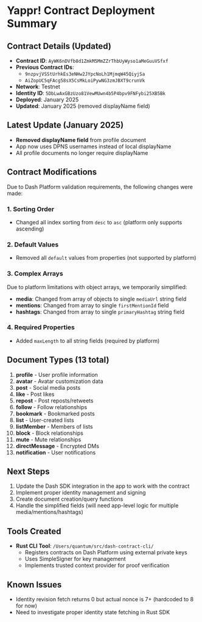 # Yappr! Contract Deployment Summary

## Contract Details (Updated)
- **Contract ID**: `AyWK6nDVfb8d1ZmkM5MmZZrThbUyWyso1aMeGuuVSfxf`
- **Previous Contract IDs**:
  - `9nzpvjVSStUrhkEs3eNHw2JYpcNoLh1MjmqW45QiyjSa`
  - `AiZopUC5qFAcg58sX5CsMkLoiPywNG3zmJBXT9crunVk`
- **Network**: Testnet
- **Identity ID**: `5DbLwAxGBzUzo81VewMUwn4b5P4bpv9FNFybi25XB5Bk`
- **Deployed**: January 2025
- **Updated**: January 2025 (removed displayName field)

## Latest Update (January 2025)
- **Removed displayName field** from profile document
- App now uses DPNS usernames instead of local displayName
- All profile documents no longer require displayName

## Contract Modifications
Due to Dash Platform validation requirements, the following changes were made:

### 1. Sorting Order
- Changed all index sorting from `desc` to `asc` (platform only supports ascending)

### 2. Default Values
- Removed all `default` values from properties (not supported by platform)

### 3. Complex Arrays
Due to platform limitations with object arrays, we temporarily simplified:
- **media**: Changed from array of objects to single `mediaUrl` string field
- **mentions**: Changed from array to single `firstMentionId` field
- **hashtags**: Changed from array to single `primaryHashtag` string field

### 4. Required Properties
- Added `maxLength` to all string fields (required by platform)

## Document Types (13 total)
1. **profile** - User profile information
2. **avatar** - Avatar customization data
3. **post** - Social media posts
4. **like** - Post likes
5. **repost** - Post reposts/retweets
6. **follow** - Follow relationships
7. **bookmark** - Bookmarked posts
8. **list** - User-created lists
9. **listMember** - Members of lists
10. **block** - Block relationships
11. **mute** - Mute relationships
12. **directMessage** - Encrypted DMs
13. **notification** - User notifications

## Next Steps
1. Update the Dash SDK integration in the app to work with the contract
2. Implement proper identity management and signing
3. Create document creation/query functions
4. Handle the simplified fields (will need app-level logic for multiple media/mentions/hashtags)

## Tools Created
- **Rust CLI Tool**: `/Users/quantum/src/dash-contract-cli/`
  - Registers contracts on Dash Platform using external private keys
  - Uses SimpleSigner for key management
  - Implements trusted context provider for proof verification

## Known Issues
- Identity revision fetch returns 0 but actual nonce is 7+ (hardcoded to 8 for now)
- Need to investigate proper identity state fetching in Rust SDK
